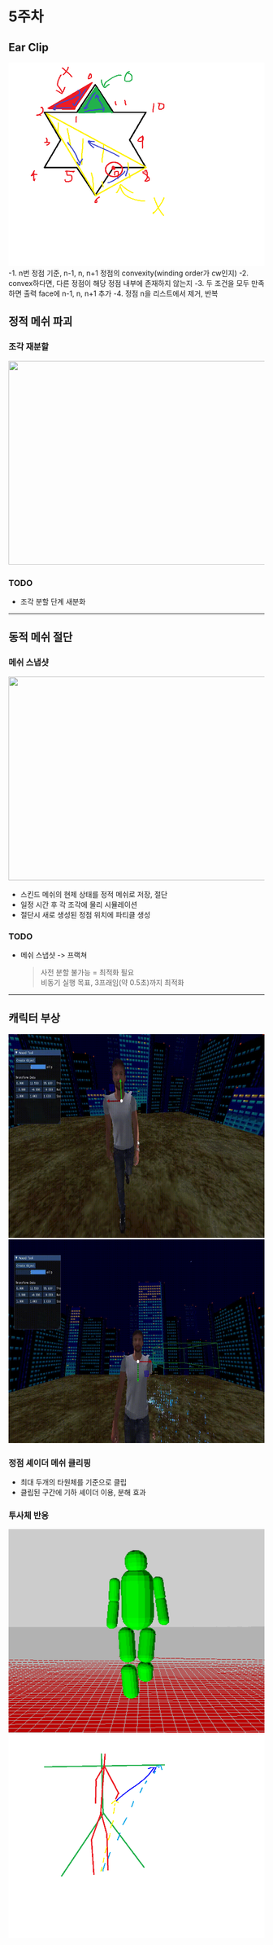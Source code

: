 # 5주차


## Ear Clip  
  <img src="https://github.com/sturdyChair/asset/blob/main/earClip.png" width="600" height="400"/>   
-1. n번 정점 기준, n-1, n, n+1 정점의 convexity(winding order가 cw인지)   
-2. convex하다면, 다른 정점이 해당 정점 내부에 존재하지 않는지   
-3. 두 조건을 모두 만족하면 출력 face에 n-1, n, n+1 추가   
-4. 정점 n을 리스트에서 제거, 반복   

## 정적 메쉬 파괴  

### 조각 재분할
  <img src="https://github.com/sturdyChair/asset/blob/main/430/refracture.gif" width="600" height="400"/>   
  
### TODO  
- 조각 분할 단계 새분화

---

## 동적 메쉬 절단


### 메쉬 스냅샷  
  <img src="https://github.com/sturdyChair/asset/blob/main/430/static_slice.gif" width="600" height="400"/>   
  
  - 스킨드 메쉬의 현제 상태를 정적 메쉬로 저장, 절단
  - 일정 시간 후 각 조각에 물리 시뮬레이션
  - 절단시 새로 생성된 정점 위치에 파티클 생성


### TODO
  - 메쉬 스냅샷 -> 프랙쳐
    > 사전 분할 불가능 = 최적화 필요  
    > 비동기 실행 목표, 3프래임(약 0.5초)까지 최적화


---

## 캐릭터 부상
   <img src="https://github.com/sturdyChair/asset/blob/main/430/hand_hit.gif" width="600" height="400"/>
   <img src="https://github.com/sturdyChair/asset/blob/main/430/head_hit.gif" width="600" height="400"/>

### 정점 셰이더 메쉬 클리핑  
  - 최대 두개의 타원체를 기준으로 클립  
  - 클립된 구간에 기하 셰이더 이용, 분해 효과 

### 투사체 반응  
  <img src="https://github.com/sturdyChair/asset/blob/main/430/colliders.PNG" width="600" height="400"/>
  <img src="https://github.com/sturdyChair/asset/blob/main/430/projectile%20reaction.png" width="600" height="400"/>


